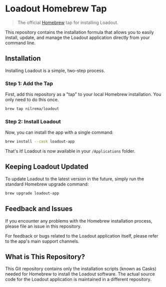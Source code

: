 
# Loadout Homebrew Tap

> The official [Homebrew](https://brew.sh) tap for installing Loadout.

This repository contains the installation formula that allows you to easily install, update, and manage the Loadout application directly from your command line.

## Installation

Installing Loadout is a simple, two-step process.

### Step 1: Add the Tap

First, add this repository as a "tap" to your local Homebrew installation. You only need to do this once.

```bash
brew tap nilrema/loadout
```

### Step 2: Install Loadout

Now, you can install the app with a single command:

```bash
brew install --cask loadout-app
```

That's it\! Loadout is now available in your `/Applications` folder.

## Keeping Loadout Updated

To update Loadout to the latest version in the future, simply run the standard Homebrew upgrade command:

```bash
brew upgrade loadout-app
```

## Feedback and Issues

If you encounter any problems with the Homebrew installation process, please file an issue in this repository.

For feedback or bugs related to the Loadout application itself, please refer to the app's main support channels.

## What is This Repository?

This Git repository contains only the installation scripts (known as Casks) needed for Homebrew to install the Loadout software. The actual source code for the Loadout application is maintained in a different repository.
